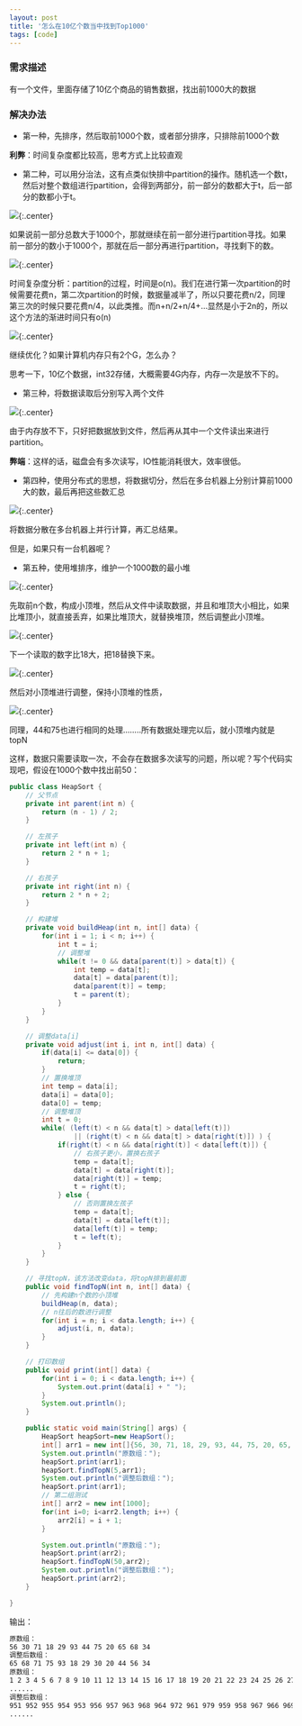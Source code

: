 ```yaml
---
layout: post
title: '怎么在10亿个数当中找到Top1000'
tags: [code]
---
```


### 需求描述

有一个文件，里面存储了10亿个商品的销售数据，找出前1000大的数据

### 解决办法

- 第一种，先排序，然后取前1000个数，或者部分排序，只排除前1000个数

**利弊**：时间复杂度都比较高，思考方式上比较直观

- 第二种，可以用分治法，这有点类似快排中partition的操作。随机选一个数t，然后对整个数组进行partition，会得到两部分，前一部分的数都大于t，后一部分的数都小于t。

![](http://image.augustrush8.com/images/quicksort1.png){:.center}

如果说前一部分总数大于1000个，那就继续在前一部分进行partition寻找。如果前一部分的数小于1000个，那就在后一部分再进行partition，寻找剩下的数。

![](http://image.augustrush8.com/images/quicksort2.png){:.center}

时间复杂度分析：partition的过程，时间是o(n)。我们在进行第一次partition的时候需要花费n，第二次partition的时候，数据量减半了，所以只要花费n/2，同理第三次的时候只要花费n/4，以此类推。而n+n/2+n/4+...显然是小于2n的，所以这个方法的渐进时间只有o(n)

![](http://image.augustrush8.com/images/quicksort3.png){:.center}

继续优化？如果计算机内存只有2个G，怎么办？

思考一下，10亿个数据，int32存储，大概需要4G内存，内存一次是放不下的。

- 第三种，将数据读取后分别写入两个文件

![](http://image.augustrush8.com/images/quicksort4.png){:.center}

由于内存放不下，只好把数据放到文件，然后再从其中一个文件读出来进行partition。

**弊端**：这样的话，磁盘会有多次读写，IO性能消耗很大，效率很低。

- 第四种，使用分布式的思想，将数据切分，然后在多台机器上分别计算前1000大的数，最后再把这些数汇总

![](http://image.augustrush8.com/images/quicksort5.png){:.center}

将数据分散在多台机器上并行计算，再汇总结果。

但是，如果只有一台机器呢？

- 第五种，使用堆排序，维护一个1000数的最小堆

![](http://image.augustrush8.com/images/quicksort6.png){:.center}

先取前n个数，构成小顶堆，然后从文件中读取数据，并且和堆顶大小相比，如果比堆顶小，就直接丢弃，如果比堆顶大，就替换堆顶，然后调整此小顶堆。

![](http://image.augustrush8.com/images/heapsort1.png){:.center}

下一个读取的数字比18大，把18替换下来。

![](http://image.augustrush8.com/images/heapsort2.png){:.center}

然后对小顶堆进行调整，保持小顶堆的性质，

![](http://image.augustrush8.com/images/heapsort3.png){:.center}

同理，44和75也进行相同的处理........所有数据处理完以后，就小顶堆内就是topN

这样，数据只需要读取一次，不会存在数据多次读写的问题，所以呢？写个代码实现吧，假设在1000个数中找出前50：

```java
public class HeapSort {
    // 父节点
    private int parent(int n) {
        return (n - 1) / 2;
    }

    // 左孩子
    private int left(int n) {
        return 2 * n + 1;
    }

    // 右孩子
    private int right(int n) {
        return 2 * n + 2;
    }

    // 构建堆
    private void buildHeap(int n, int[] data) {
        for(int i = 1; i < n; i++) {
            int t = i;
            // 调整堆
            while(t != 0 && data[parent(t)] > data[t]) {
                int temp = data[t];
                data[t] = data[parent(t)];
                data[parent(t)] = temp;
                t = parent(t);
            }
        }
    }

    // 调整data[i]
    private void adjust(int i, int n, int[] data) {
        if(data[i] <= data[0]) {
            return;
        }
        // 置换堆顶
        int temp = data[i];
        data[i] = data[0];
        data[0] = temp;
        // 调整堆顶
        int t = 0;
        while( (left(t) < n && data[t] > data[left(t)])
                || (right(t) < n && data[t] > data[right(t)]) ) {
            if(right(t) < n && data[right(t)] < data[left(t)]) {
                // 右孩子更小，置换右孩子
                temp = data[t];
                data[t] = data[right(t)];
                data[right(t)] = temp;
                t = right(t);
            } else {
                // 否则置换左孩子
                temp = data[t];
                data[t] = data[left(t)];
                data[left(t)] = temp;
                t = left(t);
            }
        }
    }

    // 寻找topN，该方法改变data，将topN排到最前面
    public void findTopN(int n, int[] data) {
        // 先构建n个数的小顶堆
        buildHeap(n, data);
        // n往后的数进行调整
        for(int i = n; i < data.length; i++) {
            adjust(i, n, data);
        }
    }

    // 打印数组
    public void print(int[] data) {
        for(int i = 0; i < data.length; i++) {
            System.out.print(data[i] + " ");
        }
        System.out.println();
    }

    public static void main(String[] args) {
        HeapSort heapSort=new HeapSort();
        int[] arr1 = new int[]{56, 30, 71, 18, 29, 93, 44, 75, 20, 65, 68, 34};
        System.out.println("原数组：");
        heapSort.print(arr1);
        heapSort.findTopN(5,arr1);
        System.out.println("调整后数组：");
        heapSort.print(arr1);
        // 第二组测试
        int[] arr2 = new int[1000];
        for(int i=0; i<arr2.length; i++) {
            arr2[i] = i + 1;
        }

        System.out.println("原数组：");
        heapSort.print(arr2);
        heapSort.findTopN(50,arr2);
        System.out.println("调整后数组：");
        heapSort.print(arr2);
    }

}
```

输出：

```xml
原数组：
56 30 71 18 29 93 44 75 20 65 68 34 
调整后数组：
65 68 71 75 93 18 29 30 20 44 56 34 
原数组：
1 2 3 4 5 6 7 8 9 10 11 12 13 14 15 16 17 18 19 20 21 22 23 24 25 26 27 28 29 30 31 32 33 34 35 36 37 38 39 40 41 42 43 44 45 46 47 48 49 50 51 52 53 54 55 56 57 58 59 60 61 62 63 64 65 66 67 68 69 70 71 72 73 74 75 76 77 78 79 80 81 82 83 84 85 86 87 88 89 90 91 92 93 94 95 96 97 98 99 100 101 102 103 104 105 106 107 108 109 110 111 112 113 114 115 116 117 118 119 120 121 122 123 124 125 126 127 128 129 130 131 132 133 134 135 136 137 138 139 140 141 142 143 144 145 146 147 148 149 150 151 152 153 154 155 156 157 158 159 160 161 162 163 164 165 166 167 168 169 170 171 172 173 174 175 176 177 178 179 180 181 182 183 184 185 186 187 188 189 190 191 192 193 194 195 196 197 198 199 200 201 202 203 204 205 206 207 208 209 210 211 212 213 214 215 216 217 218 219 220 221 222 223 224 225 226 227 228 229 230 231 232 233 234 235 236 237 238 239 240 241 242 243 244 245 246 247 248 249 250 251 252 253 254 255 256 257 258 259 260 261 262 263 264 265 266 267 268 269 270 271 272 273 274 275 276 277 278 279 280 281 282 283 284 285 286 287 288 289 290 291 292 293 294 295 296 297 298 299 300 301 302 303 304 305 306 307 308 309 310 311 312 313 314 315  
......
调整后数组：
951 952 955 954 953 956 957 963 968 964 972 961 979 959 958 967 966 969 974 965 970 973 988 962 983 993 986 981 987 992 960 976 1000 982 978 977 975 985 984 990 971 997 996 991 989 999 998 980 994 995 1 2 3 4 5 6 7 8 9 10 11 12 13 14 15 16 17 18 19 20 21 22 23 24 25 26 27 28 29 30 31 32 33 34 35 36 37 38 39 40 41 42 43 44 45 46 47 48 49 50 51 52 53 54 55 56 57 58 59 60 61 62 63 64 65 66 67 68 69 70 71 72 73 74 75 76 77 78 79 80 81 82 83 84 85 86 87 88 89 90 91 92 93 94 95 96 97 98 99 100 101 102 103 104 105 106 107 108 109 110 111 112 113 114 115 116 117 118 119 120 121 122 123 124 125 126 127 128 129 130 131 132 133 134 135 136 137 138 139 140 141 142 143 144 145 146 147 148 149 150 151 152 153 154 155 
......

```

